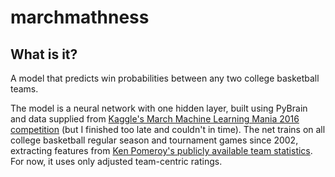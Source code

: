 # marchmathness
## What is it?
A model that predicts win probabilities between any two college basketball teams. 

The model is a neural network with one hidden layer, built using PyBrain and data supplied from [Kaggle's March Machine Learning Mania 2016 competition](https://www.kaggle.com/c/march-machine-learning-mania-2016) (but I finished too late and couldn't in time). The net trains on all college basketball regular season and tournament games since 2002, extracting features from [Ken Pomeroy's publicly available team statistics](http://kenpom.com/). For now, it uses only adjusted team-centric ratings. 